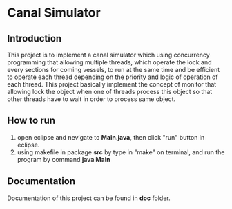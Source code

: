 # Canal Simulator

## Introduction
This project is to implement a canal simulator which using concurrency
programming that allowing multiple threads, which operate the lock and every
sections for coming vessels, to run at the same time and be efficient to operate
each thread depending on the priority and logic of operation of each thread.
This project basically implement the concept of monitor that allowing lock the
object when one of threads process this object so that other threads have to
wait in order to process same object.

## How to run
1. open eclipse and nevigate to **Main.java**, then click "run" button in eclipse.
2. using makefile in package __src__ by type in "make" on terminal, and run the
program by command **java Main**

## Documentation
Documentation of this project can be found in __doc__ folder.
